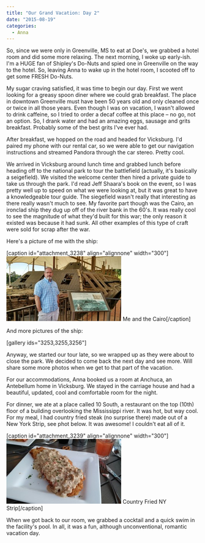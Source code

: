 ```yaml
---
title: "Our Grand Vacation: Day 2"
date: "2015-08-19"
categories: 
  - Anna
---
```


So, since we were only in Greenville, MS to eat at Doe's, we grabbed a hotel room and did some more relaxing. The next morning, I woke up early-ish. I'm a HUGE fan of Shipley's Do-Nuts and spied one in Greenville on the way to the hotel. So, leaving Anna to wake up in the hotel room, I scooted off to get some FRESH Do-Nuts.

My sugar craving satisfied, it was time to begin our day. First we went looking for a greasy spoon diner where we could grab breakfast. The place in downtown Greenville must have been 50 years old and only cleaned once or twice in all those years. Even though I was on vacation, I wasn't allowed to drink caffeine, so I tried to order a decaf coffee at this place – no go, not an option. So, I drank water and had an amazing eggs, sausage and grits breakfast. Probably some of the best grits I've ever had.

After breakfast, we hopped on the road and headed for Vicksburg. I'd paired my phone with our rental car, so we were able to get our navigation instructions and streamed Pandora through the car stereo. Pretty cool.

We arrived in Vicksburg around lunch time and grabbed lunch before heading off to the national park to tour the battlefield (actually, it's basically a seigefield). We visited the welcome center then hired a private guide to take us through the park. I'd read Jeff Shaara's book on the event, so I was pretty well up to speed on what we were looking at, but it was great to have a knowledgeable tour guide. The siegefield wasn't really that interesting as there really wasn't much to see. My favorite part though was the Cairo, an ironclad ship they dug up off of the river bank in the 60's. It was really cool to see the magnitude of what they'd built for this war; the only reason it existed was because it had sunk. All other examples of this type of craft were sold for scrap after the war.

Here's a picture of me with the ship:

\[caption id="attachment\_3238" align="alignnone" width="300"\][![Me and the Cairo](images/2015-08-04-16.40.09-300x169.jpg)](http://www.thewargos.com/wp-content/uploads/2015/08/2015-08-04-16.40.09.jpg) Me and the Cairo\[/caption\]

And more pictures of the ship:

\[gallery ids="3253,3255,3256"\]

Anyway, we started our tour late, so we wrapped up as they were about to close the park. We decided to come back the next day and see more. Will share some more photos when we get to that part of the vacation.

For our accommodations, Anna booked us a room at Anchuca, an Antebellum home in Vicksburg. We stayed in the carriage house and had a beautiful, updated, cool and comfortable room for the night.

For dinner, we ate at a place called 10 South, a restaurant on the top (10th) floor of a building overlooking the Mississippi river. It was hot, but way cool. For my meal, I had country fried steak (no surprise there) made out of a New York Strip, see phot below. It was awesome! I couldn't eat all of it.

\[caption id="attachment\_3239" align="alignnone" width="300"\][![Country Fried NY Strip](images/2015-08-04-20.03.53-300x169.jpg)](http://www.thewargos.com/wp-content/uploads/2015/08/2015-08-04-20.03.53.jpg) Country Fried NY Strip\[/caption\]

When we got back to our room, we grabbed a cocktail and a quick swim in the facility's pool. In all, it was a fun, although unconventional, romantic vacation day.
